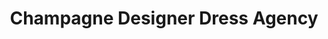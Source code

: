 ---
title: "Champagne Designer Dress Agency"
url: /kendal/champagne-designer-dress-agency/
shop: clothes
---